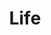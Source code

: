 ---
layout: list
title:  Life
slug:   life
code: sw563668
person: "Sue Walsham"
description: >
  The big picture.
---